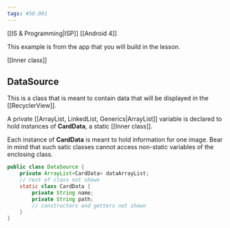```yaml
---
tags: #50.001
---
```

[[IS & Programming|ISP]]
[[Android 4]]

This example is from the app that you will build in the lesson.

[[Inner class]]

## DataSource
This is a class that is meant to contain data that will be displayed in the [[RecyclerView]].

A private [[ArrayList, LinkedList, Generics|ArrayList]] variable is declared to hold instances of **CardData**, a static [[Inner class]].

Each instance of **CardData** is meant to hold information for one image.
Bear in mind that such satic classes cannot access non-static variables of the enclosing class.

```java
public class DataSource {
	private ArrayList<CardData> dataArrayList;
	// rest of class not shown
	static class CardData {
		private String name;
		private String path;
		// constructors and getters not shown
	}
}
```